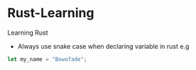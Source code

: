 # Rust-Learning
Learning Rust

- Always use snake case when declaring variable in rust e.g 
```rs 
let my_name = "Bowofade";
```
